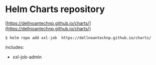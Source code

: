 # Helm Charts repository
[https://dellnoantechnp.github.io/charts/](https://dellnoantechnp.github.io/charts/)

```shell
$ helm repo add xxl-job  https://dellnoantechnp.github.io/charts/
```

includes:
* xxl-job-admin
